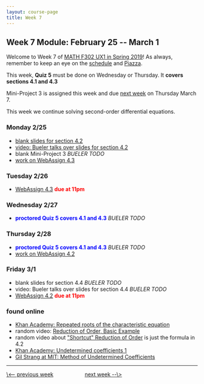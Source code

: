 ```yaml
---
layout: course-page
title: Week 7
---
```


## Week 7 Module: February 25 -- March 1

Welcome to Week 7 of [MATH F302 UX1 in Spring 2019](index.html)!  As always, remember to keep an eye on the [schedule](schedule.pdf) and [Piazza](https://piazza.com/uaf/spring2019/math302ux1/home).

This week, **Quiz 5** must be done on Wednesday or Thursday.  It **covers sections 4.1 and 4.3**

Mini-Project 3 is assigned this week and due [next week](week8) on Thursday March 7.

This week we continue solving second-order differential equations.

### Monday 2/25
* [blank slides for section 4.2](assets/slides/4-2.pdf)
* [video: Bueler talks over slides for section 4.2](https://expl.ai/FWYRRZR)
* blank Mini-Project 3 _BUELER TODO_
* [work on WebAssign 4.3](https://www.webassign.net/)

### Tuesday 2/26
* [WebAssign 4.3](https://www.webassign.net/) <span style="color:red">**due at 11pm**</span>

### Wednesday 2/27
* <span style="color:blue">**proctored Quiz 5 covers 4.1 and 4.3**</span> _BUELER TODO_

### Thursday 2/28
* <span style="color:blue">**proctored Quiz 5 covers 4.1 and 4.3**</span> _BUELER TODO_
* [work on WebAssign 4.2](https://www.webassign.net/)

### Friday 3/1
* blank slides for section 4.4 _BUELER TODO_
* video: Bueler talks over slides for section 4.4 _BUELER TODO_
* [WebAssign 4.2](https://www.webassign.net/) <span style="color:red">**due at 11pm**</span>

### found online
* [Khan Academy: Repeated roots of the characteristic equation](https://www.khanacademy.org/math/differential-equations/second-order-differential-equations/modal/v/repeated-roots-of-the-characteristic-equation)
* random video: [Reduction of Order, Basic Example](https://www.youtube.com/watch?v=oQSFW8BIrY0)
* random video about ["Shortcut" Reduction of Order](https://www.youtube.com/watch?v=Jm395-EPQ1Y) is just the formula in 4.2
* [Khan Academy: Undetermined coefficients 1](https://www.khanacademy.org/math/differential-equations/second-order-differential-equations/modal/v/undetermined-coefficients-1)
* [Gil Strang at MIT: Method of Undetermined Coefficients](https://ocw.mit.edu/resources/res-18-009-learn-differential-equations-up-close-with-gilbert-strang-and-cleve-moler-fall-2015/differential-equations-and-linear-algebra/second-order-equations/method-of-undetermined-coefficients/)

<hr>
<a align="left" href="week6">\<-- previous week</a>  &nbsp; &nbsp; &nbsp; &nbsp; &nbsp; &nbsp; &nbsp; &nbsp; &nbsp; &nbsp; <a align="right" href="week8">next week --\></a>
